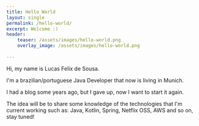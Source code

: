 ```yaml
---
title: Hello World
layout: single
permalink: /hello-world/
excerpt: Welcome :)
header:
    teaser: /assets/images/hello-world.png
    overlay_image: /assets/images/hello-world.png
    
---
```


Hi, my name is Lucas Felix de Sousa.

I'm a brazilian/portuguese Java Developer that now is living in Munich.

I had a blog some years ago, but I gave up, now I want to start it again.

The idea will be to share some knowledge of the technologies that I'm current working such as: Java, Kotlin, Spring, Netflix OSS, AWS and so on, stay tuned!

